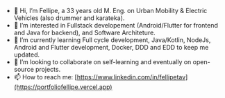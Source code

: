 - 👋 Hi, I’m Fellipe, a 33 years old M. Eng. on Urban Mobility & Electric Vehicles (also drummer and karateka).
- 👀 I’m interested in Fullstack developement (Android/Flutter for frontend and Java for backend), and Software Architeture.
- 🌱 I’m currently learning Full cycle development, Java/Kotlin, NodeJs, Android and Flutter development, Docker, DDD and EDD to keep me updated.
- 💞️ I’m looking to collaborate on self-learning and eventually on open-source projects.
- 📫 How to reach me: [https://www.linkedin.com/in/fellipetav](https://portfoliofellipe.vercel.app)

<!---
fellipetav/fellipetav is a ✨ special ✨ repository because its `README.md` (this file) appears on your GitHub profile.
You can click the Preview link to take a look at your changes.
--->
